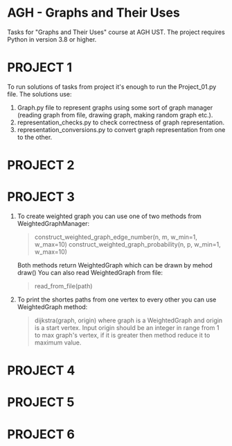 # AGH - Graphs and Their Uses
Tasks for "Graphs and Their Uses" course at AGH UST.
The project requires Python in version 3.8 or higher.

# PROJECT 1
To run solutions of tasks from project it's enough to run the Project_01.py file.
The solutions use: 
1. Graph.py file to represent graphs using some sort of graph manager (reading graph from file, drawing graph, making random graph etc.).
2. representation_checks.py to check correctness of graph representation.
3. representation_conversions.py to convert graph representation from one to the other.

# PROJECT 2


# PROJECT 3
1. To create weighted graph you can use one of two methods from WeightedGraphManager:
    >construct_weighted_graph_edge_number(n, m, w_min=1, w_max=10)
    >construct_weighted_graph_probability(n, p, w_min=1, w_max=10)
    
    Both methods return WeightedGraph which can be drawn by mehod draw()
    You can also read WeightedGraph from file:
    >read_from_file(path)

2. To print the shortes paths from one vertex to every other you can use WeightedGraph method:
    >dijkstra(graph, origin)
    where graph is a WeightedGraph and origin is a start vertex. Input origin should be an integer in range from 1 to max graph's vertex, if it is greater then method reduce it to maximum value.


# PROJECT 4


# PROJECT 5


# PROJECT 6

